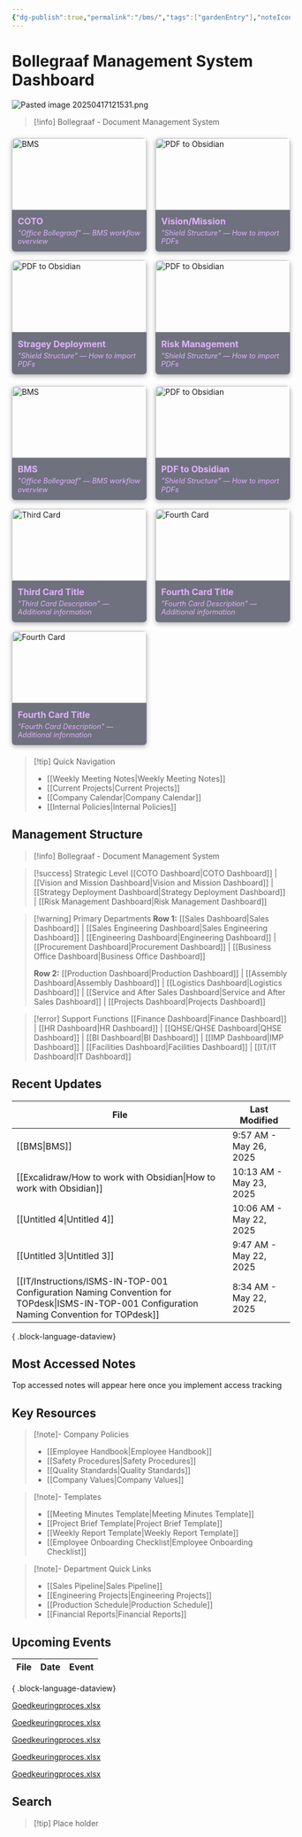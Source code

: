 ```yaml
---
{"dg-publish":true,"permalink":"/bms/","tags":["gardenEntry"],"noteIcon":"1"}
---
```


# Bollegraaf Management System Dashboard


![Pasted image 20250417121531.png](/img/user/attachments/Pasted%20image%2020250417121531.png)


> [!info] Bollegraaf - Document Management System

<div class="flashcard-grid grid-4">
  <div class="flashcard theme-blue">
    <a href="/BMS">
      <div class="flashcard-image">
        <img src="/img/OfficeBollegraaf.png" alt="BMS">
      </div>
      <div class="flashcard-content">
        <h3>COTO</h3>
        <p>"Office Bollegraaf" — BMS workflow overview</p>
      </div>
    </a>
  </div>
  
  <div class="flashcard theme-green">
    <a href="/PDF-to-Obsidian">
      <div class="flashcard-image">
        <img src="/img/BRS_Shield.png" alt="PDF to Obsidian">
      </div>
      <div class="flashcard-content">
        <h3>Vision/Mission</h3>
        <p>"Shield Structure" — How to import PDFs</p>
      </div>
    </a>
  </div>
  
  <div class="flashcard theme-green">
    <a href="/PDF-to-Obsidian">
      <div class="flashcard-image">
        <img src="/img/BRS_Shield.png" alt="PDF to Obsidian">
      </div>
      <div class="flashcard-content">
        <h3>Stragey Deployment</h3>
        <p>"Shield Structure" — How to import PDFs</p>
      </div>
    </a>
  </div>
  
  <div class="flashcard theme-green">
    <a href="/PDF-to-Obsidian">
      <div class="flashcard-image">
        <img src="/img/BRS_Shield.png" alt="PDF to Obsidian">
      </div>
      <div class="flashcard-content">
        <h3>Risk Management</h3>
        <p>"Shield Structure" — How to import PDFs</p>
      </div>
    </a>
  </div>
</div>




<div class="flashcard-grid grid-5">
  <div class="flashcard">
    <a href="/BMS">
      <div class="flashcard-image">
        <img 
        src="/img/OfficeBollegraaf.png" 
        alt="BMS">
      </div>
      <div class="flashcard-content">
        <h3>BMS</h3>
        <p>"Office Bollegraaf" — BMS workflow overview</p>
      </div>
    </a>
  </div>
  <div class="flashcard">
    <a href="/PDF-to-Obsidian">
      <div class="flashcard-image">
        <img src="/img/BRS_Shield.png" alt="PDF to Obsidian">
      </div>
      <div class="flashcard-content">
        <h3>PDF to Obsidian</h3>
        <p>"Shield Structure" — How to import PDFs</p>
      </div>
    </a>
  </div>
  <div class="flashcard">
    <a href="/Your-Third-Link">
      <div class="flashcard-image">
        <img src="/img/Your-Third-Image.png" alt="Third Card">
      </div>
      <div class="flashcard-content">
        <h3>Third Card Title</h3>
        <p>"Third Card Description" — Additional information</p>
      </div>
    </a>
  </div>
  <div class="flashcard">
    <a href="/Your-Fourth-Link">
      <div class="flashcard-image">
        <img src="/img/Your-Fourth-Image.png" alt="Fourth Card">
      </div>
      <div class="flashcard-content">
        <h3>Fourth Card Title</h3>
        <p>"Fourth Card Description" — Additional information</p>
      </div>
    </a>
  </div>
    <div class="flashcard">
    <a href="/Your-Fourth-Link">
      <div class="flashcard-image">
        <img src="/img/Your-Fourth-Image.png" alt="Fourth Card">
      </div>
      <div class="flashcard-content">
        <h3>Fourth Card Title</h3>
        <p>"Fourth Card Description" — Additional information</p>
      </div>
    </a>
  </div>
</div>
<style>
  /* Container sizing */
  .flashcard-grid {
    display: grid;
    grid-template-columns: repeat(auto-fill, minmax(220px, 1fr));
    gap: 1rem;
    margin: 1.5em auto;
    max-width: 1200px;
  }
  .grid-4 {
    grid-template-columns: repeat(4, 1fr);
  }
  /* Flashcard styling */
  .flashcard {
    position: relative;
    border-radius: 6px;
    box-shadow: 0 3px 8px rgba(0,0,0,0.3);
    transition: transform 0.3s ease;
    overflow: hidden;
    max-height: 240px; /* Control the maximum height */
  }
  .flashcard:hover {
    transform: translateY(-3px);
  }
  .flashcard a {
    color: inherit;
    text-decoration: none;
    display: block;
  }
  /* Image styling */
  .flashcard-image {
    position: relative;
    width: 100%;
    height: 130px; /* Fixed height for images */
    overflow: hidden;
  }
  .flashcard-image img {
    display: block;
    width: 100%;
    height: 100%;
    object-fit: cover; /* This ensures images cover the area without distortion */
    border-top-left-radius: 6px;
    border-top-right-radius: 6px;
  }
  /* Content styling */
  .flashcard-content {
    padding: 0.75em;
    background: rgba(18, 20, 42, 0.6); /* Cosmic Void @ 60% */
    color: #E0B2FF;                     /* Ethereal Glow */
  }
  .flashcard-content h3 {
    margin-top: 0;
    margin-bottom: 0.25em;
    font-size: 1rem;
  }
  .flashcard-content p {
    margin: 0;
    font-style: italic;
    font-size: 0.8rem;
    line-height: 1.2;
  }
  /* Responsive adjustments */
  @media (max-width: 1200px) {
    .grid-4 {
      grid-template-columns: repeat(2, 1fr);
    }
  }
  @media (max-width: 768px) {
    .grid-4 {
      grid-template-columns: 1fr;
    }
  }
</style>


> [!tip] Quick Navigation
> 
> - [[Weekly Meeting Notes\|Weekly Meeting Notes]]
> - [[Current Projects\|Current Projects]]
> - [[Company Calendar\|Company Calendar]]
> - [[Internal Policies\|Internal Policies]]
## Management Structure

> [!info] Bollegraaf - Document Management System

> [!success] Strategic Level [[COTO Dashboard\|COTO Dashboard]] | [[Vision and Mission Dashboard\|Vision and Mission Dashboard]] | [[Strategy Deployment Dashboard\|Strategy Deployment Dashboard]] | [[Risk Management Dashboard\|Risk Management Dashboard]]

> [!warning] Primary Departments **Row 1:** [[Sales Dashboard\|Sales Dashboard]] | [[Sales Engineering Dashboard\|Sales Engineering Dashboard]] | [[Engineering Dashboard\|Engineering Dashboard]] | [[Procurement Dashboard\|Procurement Dashboard]] | [[Business Office Dashboard\|Business Office Dashboard]]
> 
> **Row 2:** [[Production Dashboard\|Production Dashboard]] | [[Assembly Dashboard\|Assembly Dashboard]] | [[Logistics Dashboard\|Logistics Dashboard]] | [[Service and After Sales Dashboard\|Service and After Sales Dashboard]] | [[Projects Dashboard\|Projects Dashboard]]

> [!error] Support Functions [[Finance Dashboard\|Finance Dashboard]] | [[HR Dashboard\|HR Dashboard]] | [[QHSE/QHSE Dashboard\|QHSE Dashboard]] | [[BI Dashboard\|BI Dashboard]] | [[IMP Dashboard\|IMP Dashboard]] | [[Facilities Dashboard\|Facilities Dashboard]] | [[IT/IT Dashboard\|IT Dashboard]]

## Recent Updates
| File                                                                                                                                            | Last Modified           |
| ----------------------------------------------------------------------------------------------------------------------------------------------- | ----------------------- |
| [[BMS\|BMS]]                                                                                                                                 | 9:57 AM - May 26, 2025  |
| [[Excalidraw/How to work with Obsidian\|How to work with Obsidian]]                                                                          | 10:13 AM - May 23, 2025 |
| [[Untitled 4\|Untitled 4]]                                                                                                                   | 10:06 AM - May 22, 2025 |
| [[Untitled 3\|Untitled 3]]                                                                                                                   | 9:47 AM - May 22, 2025  |
| [[IT/Instructions/ISMS-IN-TOP-001 Configuration Naming Convention for TOPdesk\|ISMS-IN-TOP-001 Configuration Naming Convention for TOPdesk]] | 8:34 AM - May 22, 2025  |

{ .block-language-dataview}
## Most Accessed Notes

<p><span>Top accessed notes will appear here once you implement access tracking</span></p>

## Key Resources

> [!note]- Company Policies
> 
> - [[Employee Handbook\|Employee Handbook]]
> - [[Safety Procedures\|Safety Procedures]]
> - [[Quality Standards\|Quality Standards]]
> - [[Company Values\|Company Values]]

> [!note]- Templates
> 
> - [[Meeting Minutes Template\|Meeting Minutes Template]]
> - [[Project Brief Template\|Project Brief Template]]
> - [[Weekly Report Template\|Weekly Report Template]]
> - [[Employee Onboarding Checklist\|Employee Onboarding Checklist]]

> [!note]- Department Quick Links
> 
> - [[Sales Pipeline\|Sales Pipeline]]
> - [[Engineering Projects\|Engineering Projects]]
> - [[Production Schedule\|Production Schedule]]
> - [[Financial Reports\|Financial Reports]]

## Upcoming Events

| File | Date | Event |
| ---- | ---- | ----- |

{ .block-language-dataview}

[Goedkeuringproces.xlsx](/localfiles/Z:/BMS/Goedkeuringproces.xlsx)

[Goedkeuringproces.xlsx](file:///Z:/BMS/Goedkeuringproces.xlsx)

[Goedkeuringproces.xlsx]({{localfile:Z:/BMS/Goedkeuringproces.xlsx}})

<a href="file:///Z:/BMS/Goedkeuringproces.xlsx" target="_blank">Goedkeuringproces.xlsx</a>

<a href="javascript:window.location='file:///Z:/BMS/Goedkeuringproces.xlsx'">Goedkeuringproces.xlsx</a>



## Search

> [!tip] Place holder 